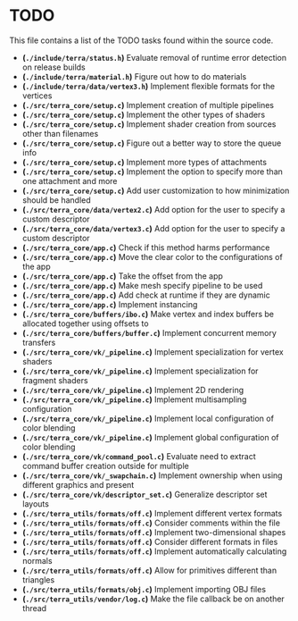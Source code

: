 # TODO
This file contains a list of the TODO tasks found within the source code.
- **(`./include/terra/status.h`)** Evaluate removal of runtime error detection on release builds
- **(`./include/terra/material.h`)** Figure out how to do materials
- **(`./include/terra/data/vertex3.h`)** Implement flexible formats for the vertices
- **(`./src/terra_core/setup.c`)** Implement creation of multiple pipelines
- **(`./src/terra_core/setup.c`)** Implement the other types of shaders
- **(`./src/terra_core/setup.c`)** Implement shader creation from sources other than filenames
- **(`./src/terra_core/setup.c`)** Figure out a better way to store the queue info
- **(`./src/terra_core/setup.c`)** Implement more types of attachments
- **(`./src/terra_core/setup.c`)** Implement the option to specify more than one attachment and more
- **(`./src/terra_core/setup.c`)** Add user customization to how minimization should be handled
- **(`./src/terra_core/data/vertex2.c`)** Add option for the user to specify a custom descriptor
- **(`./src/terra_core/data/vertex3.c`)** Add option for the user to specify a custom descriptor
- **(`./src/terra_core/app.c`)** Check if this method harms performance
- **(`./src/terra_core/app.c`)** Move the clear color to the configurations of the app
- **(`./src/terra_core/app.c`)** Take the offset from the app
- **(`./src/terra_core/app.c`)** Make mesh specify pipeline to be used
- **(`./src/terra_core/app.c`)** Add check at runtime if they are dynamic
- **(`./src/terra_core/app.c`)** Implement instancing
- **(`./src/terra_core/buffers/ibo.c`)** Make vertex and index buffers be allocated together using offsets to
- **(`./src/terra_core/buffers/buffer.c`)** Implement concurrent memory transfers
- **(`./src/terra_core/vk/_pipeline.c`)** Implement specialization for vertex shaders
- **(`./src/terra_core/vk/_pipeline.c`)** Implement specialization for fragment shaders
- **(`./src/terra_core/vk/_pipeline.c`)** Implement 2D rendering
- **(`./src/terra_core/vk/_pipeline.c`)** Implement multisampling configuration
- **(`./src/terra_core/vk/_pipeline.c`)** Implement local configuration of color blending
- **(`./src/terra_core/vk/_pipeline.c`)** Implement global configuration of color blending
- **(`./src/terra_core/vk/command_pool.c`)** Evaluate need to extract command buffer creation outside for multiple
- **(`./src/terra_core/vk/_swapchain.c`)** Implement ownership when using different graphics and present
- **(`./src/terra_core/vk/descriptor_set.c`)** Generalize descriptor set layouts
- **(`./src/terra_utils/formats/off.c`)** Implement different vertex formats
- **(`./src/terra_utils/formats/off.c`)** Consider comments within the file
- **(`./src/terra_utils/formats/off.c`)** Implement two-dimensional shapes
- **(`./src/terra_utils/formats/off.c`)** Consider different formats in files
- **(`./src/terra_utils/formats/off.c`)** Implement automatically calculating normals
- **(`./src/terra_utils/formats/off.c`)** Allow for primitives different than triangles
- **(`./src/terra_utils/formats/obj.c`)** Implement importing OBJ files
- **(`./src/terra_utils/vendor/log.c`)** Make the file callback be on another thread
